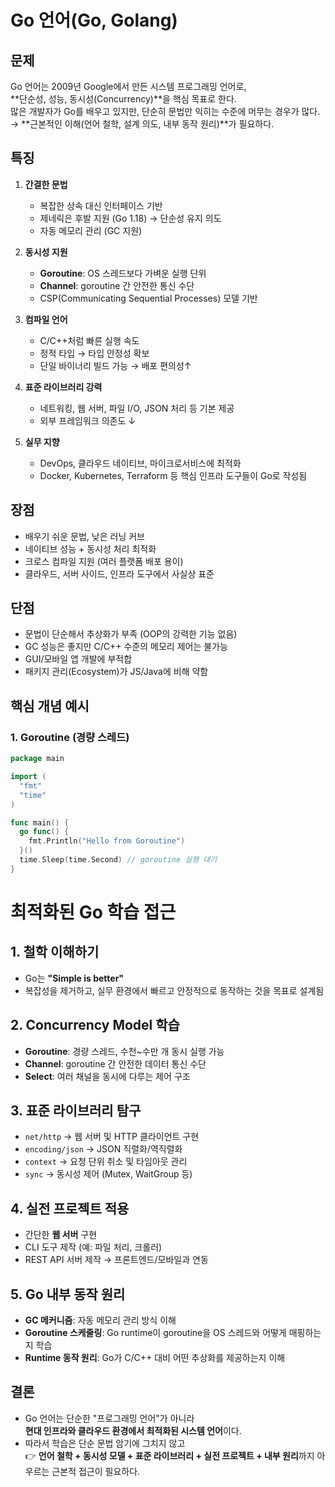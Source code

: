 # Go 언어(Go, Golang)

## 문제

Go 언어는 2009년 Google에서 만든 시스템 프로그래밍 언어로,  
**단순성, 성능, 동시성(Concurrency)**을 핵심 목표로 한다.  
많은 개발자가 Go를 배우고 있지만, 단순히 문법만 익히는 수준에 머무는 경우가 많다.  
→ **근본적인 이해(언어 철학, 설계 의도, 내부 동작 원리)**가 필요하다.

## 특징

1. **간결한 문법**

   - 복잡한 상속 대신 인터페이스 기반
   - 제네릭은 후발 지원 (Go 1.18) → 단순성 유지 의도
   - 자동 메모리 관리 (GC 지원)

2. **동시성 지원**

   - **Goroutine**: OS 스레드보다 가벼운 실행 단위
   - **Channel**: goroutine 간 안전한 통신 수단
   - CSP(Communicating Sequential Processes) 모델 기반

3. **컴파일 언어**

   - C/C++처럼 빠른 실행 속도
   - 정적 타입 → 타입 안정성 확보
   - 단일 바이너리 빌드 가능 → 배포 편의성↑

4. **표준 라이브러리 강력**

   - 네트워킹, 웹 서버, 파일 I/O, JSON 처리 등 기본 제공
   - 외부 프레임워크 의존도 ↓

5. **실무 지향**
   - DevOps, 클라우드 네이티브, 마이크로서비스에 최적화
   - Docker, Kubernetes, Terraform 등 핵심 인프라 도구들이 Go로 작성됨

## 장점

- 배우기 쉬운 문법, 낮은 러닝 커브
- 네이티브 성능 + 동시성 처리 최적화
- 크로스 컴파일 지원 (여러 플랫폼 배포 용이)
- 클라우드, 서버 사이드, 인프라 도구에서 사실상 표준

## 단점

- 문법이 단순해서 추상화가 부족 (OOP의 강력한 기능 없음)
- GC 성능은 좋지만 C/C++ 수준의 메모리 제어는 불가능
- GUI/모바일 앱 개발에 부적합
- 패키지 관리(Ecosystem)가 JS/Java에 비해 약함

## 핵심 개념 예시

### 1. Goroutine (경량 스레드)

```go
package main

import (
  "fmt"
  "time"
)

func main() {
  go func() {
    fmt.Println("Hello from Goroutine")
  }()
  time.Sleep(time.Second) // goroutine 실행 대기
}
```

# 최적화된 Go 학습 접근

## 1. 철학 이해하기

- Go는 **"Simple is better"**
- 복잡성을 제거하고, 실무 환경에서 빠르고 안정적으로 동작하는 것을 목표로 설계됨

## 2. Concurrency Model 학습

- **Goroutine**: 경량 스레드, 수천~수만 개 동시 실행 가능
- **Channel**: goroutine 간 안전한 데이터 통신 수단
- **Select**: 여러 채널을 동시에 다루는 제어 구조

## 3. 표준 라이브러리 탐구

- `net/http` → 웹 서버 및 HTTP 클라이언트 구현
- `encoding/json` → JSON 직렬화/역직렬화
- `context` → 요청 단위 취소 및 타임아웃 관리
- `sync` → 동시성 제어 (Mutex, WaitGroup 등)

## 4. 실전 프로젝트 적용

- 간단한 **웹 서버** 구현
- CLI 도구 제작 (예: 파일 처리, 크롤러)
- REST API 서버 제작 → 프론트엔드/모바일과 연동

## 5. Go 내부 동작 원리

- **GC 메커니즘**: 자동 메모리 관리 방식 이해
- **Goroutine 스케줄링**: Go runtime이 goroutine을 OS 스레드와 어떻게 매핑하는지 학습
- **Runtime 동작 원리**: Go가 C/C++ 대비 어떤 추상화를 제공하는지 이해

## 결론

- Go 언어는 단순한 "프로그래밍 언어"가 아니라  
  **현대 인프라와 클라우드 환경에서 최적화된 시스템 언어**이다.
- 따라서 학습은 단순 문법 암기에 그치지 않고  
  👉 **언어 철학 + 동시성 모델 + 표준 라이브러리 + 실전 프로젝트 + 내부 원리**까지 아우르는 근본적 접근이 필요하다.
